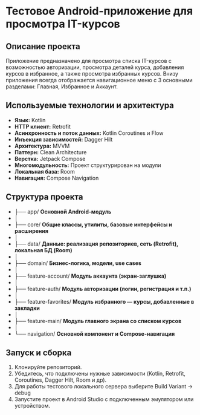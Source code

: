 # Тестовое Android-приложение для просмотра IT-курсов

## Описание проекта

Приложение предназначено для просмотра списка IT-курсов с возможностью авторизации, просмотра
деталей курса, добавления курсов в избранное, а также просмотра избранных курсов. Внизу приложения
всегда отображается навигационное меню с 3 основными разделами: Главная, Избранное и Аккаунт.

## Используемые технологии и архитектура

- **Язык:** Kotlin
- **HTTP клиент:** Retrofit
- **Асинхронность и поток данных:** Kotlin Coroutines и Flow
- **Инъекция зависимостей:** Dagger Hilt
- **Архитектура:** MVVM
- **Паттерн:** Clean Architecture
- **Верстка:** Jetpack Compose
- **Многомодульность:** Проект структурирован на модули
- **Локальная база:** Room
- **Навигация:** Compose Navigation

## Структура проекта

* ├── app/               **Основной Android-модуль**
* │
* ├── core/              **Общие классы, утилиты, базовые интерфейсы и расширения**
* │
* ├── data/              **Данные: реализация репозиториев, сеть (Retrofit), локальная БД (Room)**
* │
* ├── domain/            **Бизнес-логика, модели, use cases**
* │
* ├── feature-account/   **Модуль аккаунта (экран-заглушка)**
* │
* ├── feature-auth/      **Модуль авторизации (логин, регистрация и т.п.)**
* │
* ├── feature-favorites/ **Модуль избранного — курсы, добавленные в закладки**
* │
* ├── feature-main/      **Модуль главного экрана со списком курсов**
* │
* └── navigation/        **Основной компонент и Compose-навигация**

## Запуск и сборка

1. Клонируйте репозиторий.
2. Убедитесь, что подключены нужные зависимости (Kotlin, Retrofit, Coroutines, Dagger Hilt, Room и
   др).
3. Для работы тестового локального сервера выберите Build Variant → debug
3. Запустите проект в Android Studio с подключенным эмулятором или устройством.  
